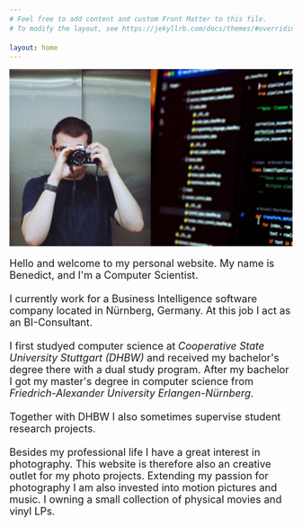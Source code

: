 ```yaml
---
# Feel free to add content and custom Front Matter to this file.
# To modify the layout, see https://jekyllrb.com/docs/themes/#overriding-theme-defaults

layout: home
---
```

<div
    style="
        max-height: 400px;
        max-width: 700px;
        overflow: hidden;
    "
>
<img img src="/resources/home_pic.png" alt="Home pic">
</div>
<br>

<font size="4.5">
Hello and welcome to my personal website. My name is Benedict, and I'm a Computer Scientist. <br/><br/>
I currently work for a Business Intelligence software company located in Nürnberg, Germany. At this job I act as an BI-Consultant.<br/><br/>
I first studyed computer science at <i>Cooperative State University Stuttgart (DHBW)</i> and received my bachelor's degree there with a dual study program. After my bachelor I got my master's degree in computer science from <i>Friedrich-Alexander University Erlangen-Nürnberg</i>.<br/><br/>
Together with DHBW I also sometimes supervise student research projects.<br/><br/>
Besides my professional life I have a great interest in photography. This website is therefore also an creative outlet for my photo projects. Extending my passion for photography I am also invested into motion pictures and music. I owning a small collection of physical movies and vinyl LPs. 
</font>
